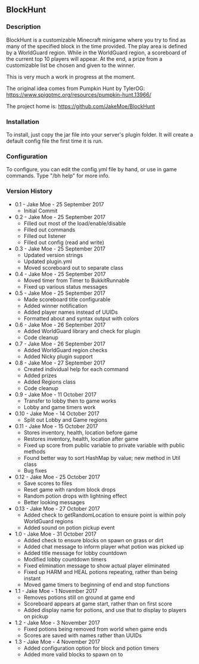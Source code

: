 ## BlockHunt

### Description

BlockHunt is a customizable Minecraft minigame where you try to find as many of the specified block in the time provided. The play area is defined by a WorldGuard region. While in the WorldGuard region, a scoreboard of the current top 10 players will appear. At the end, a prize from a customizable list be chosen and given to the winner.

This is very much a work in progress at the moment.

The original idea comes from Pumpkin Hunt by TylerOG: https://www.spigotmc.org/resources/pumpkin-hunt.13966/

The project home is: https://github.com/JakeMoe/BlockHunt

### Installation

To install, just copy the jar file into your server's plugin folder. It will create a default config file the first time it is run.

### Configuration

To configure, you can edit the config.yml file by hand, or use in game commands. Type "/bh help" for more info. 

### Version History

* 0.1 - Jake Moe - 25 September 2017
  * Initial Commit
* 0.2 - Jake Moe - 25 September 2017
  * Filled out most of the load/enable/disable
  * Filled out commands
  * Filled out listener
  * Filled out config (read and write)
* 0.3 - Jake Moe - 25 September 2017
  * Updated version strings
  * Updated plugin.yml
  * Moved scoreboard out to separate class
* 0.4 - Jake Moe - 25 September 2017
  * Moved timer from Timer to BukkitRunnable
  * Fixed up various status messages
* 0.5 - Jake Moe - 25 September 2017
  * Made scoreboard title configurable
  * Added winner notification
  * Added player names instead of UUIDs
  * Formatted about and syntax output with colors
* 0.6 - Jake Moe - 26 September 2017
  * Added WorldGuard library and check for plugin
  * Code cleanup
* 0.7 - Jake Moe - 26 September 2017
  * Added WorldGuard region checks
  * Added Nicky plugin support
* 0.8 - Jake Moe - 27 September 2017
  * Created individual help for each command
  * Added prizes
  * Added Regions class
  * Code cleanup
* 0.9 - Jake Moe - 11 October 2017
  * Transfer to lobby then to game works
  * Lobby and game timers work
* 0.10 - Jake Moe - 14 October 2017
  * Split out Lobby and Game regions
* 0.11 - Jake Moe - 15 October 2017
  * Stores inventory, health, location before game
  * Restores inventory, health, location after game
  * Fixed up score from public variable to private variable with public methods
  * Found better way to sort HashMap by value; new method in Util class
  * Bug fixes
* 0.12 - Jake Moe - 25 October 2017
  * Save scores to files
  * Reset game with random block drops
  * Random potion drops with lightning effect
  * Better looking messages
* 0.13 - Jake Moe - 27 October 2017
  * Added check to getRandomLocation to ensure point is within poly WorldGuard regions
  * Added sound on potion pickup event
* 1.0 - Jake Moe - 31 October 2017
  * Added check to ensure blocks on spawn on grass or dirt
  * Added chat message to inform player what potion was picked up
  * Added title message for lobby countdown
  * Modified lobby countdown timers
  * Fixed elimination message to show actual player eliminated
  * Fixed up HARM and HEAL potions repeating, rather than being instant
  * Moved game timers to beginning of end and stop functions
* 1.1 - Jake Moe - 1 November 2017
  * Removes potions still on ground at game end
  * Scoreboard appears at game start, rather than on first score
  * Added display name for potions, and use that to display to players on pickup
* 1.2 - Jake Moe - 3 November 2017
  * Fixed potions being removed from world when game ends
  * Scores are saved with names rather than UUIDs
* 1.3 - Jake Moe - 4 November 2017
  * Added configuration option for block and potion timers
  * Added more valid blocks to spawn on to